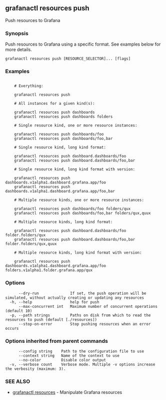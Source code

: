 ## grafanactl resources push

Push resources to Grafana

### Synopsis

Push resources to Grafana using a specific format. See examples below for more details.

```
grafanactl resources push [RESOURCE_SELECTOR]... [flags]
```

### Examples

```

	# Everything:

	grafanactl resources push

	# All instances for a given kind(s):

	grafanactl resources push dashboards
	grafanactl resources push dashboards folders

	# Single resource kind, one or more resource instances:

	grafanactl resources push dashboards/foo
	grafanactl resources push dashboards/foo,bar

	# Single resource kind, long kind format:

	grafanactl resources push dashboard.dashboards/foo
	grafanactl resources push dashboard.dashboards/foo,bar

	# Single resource kind, long kind format with version:

	grafanactl resources push dashboards.v1alpha1.dashboard.grafana.app/foo
	grafanactl resources push dashboards.v1alpha1.dashboard.grafana.app/foo,bar

	# Multiple resource kinds, one or more resource instances:

	grafanactl resources push dashboards/foo folders/qux
	grafanactl resources push dashboards/foo,bar folders/qux,quux

	# Multiple resource kinds, long kind format:

	grafanactl resources push dashboard.dashboards/foo folder.folders/qux
	grafanactl resources push dashboard.dashboards/foo,bar folder.folders/qux,quux

	# Multiple resource kinds, long kind format with version:

	grafanactl resources push dashboards.v1alpha1.dashboard.grafana.app/foo folders.v1alpha1.folder.grafana.app/qux
```

### Options

```
      --dry-run              If set, the push operation will be simulated, without actually creating or updating any resources
  -h, --help                 help for push
      --max-concurrent int   Maximum number of concurrent operations (default 10)
  -p, --path strings         Paths on disk from which to read the resources to push (default [./resources])
      --stop-on-error        Stop pushing resources when an error occurs
```

### Options inherited from parent commands

```
      --config string    Path to the configuration file to use
      --context string   Name of the context to use
      --no-color         Disable color output
  -v, --verbose count    Verbose mode. Multiple -v options increase the verbosity (maximum: 3).
```

### SEE ALSO

* [grafanactl resources](grafanactl_resources.md)	 - Manipulate Grafana resources

